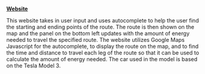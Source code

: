 [**Website**](https://valley-easy-jelly.glitch.me/)

  This website takes in user input and uses autocomplete to help the user find the starting and ending points of the route. The route is then shown on the map and the panel on the bottom left updates with the amount of energy needed to travel the specified route. The website utilizes Google Maps Javascript for the autocomplete, to display the route on the map, and to find the time and distance to travel each leg of the route so that it can be used to calculate the amount of energy needed. The car used in the model is based on the Tesla Model 3.
